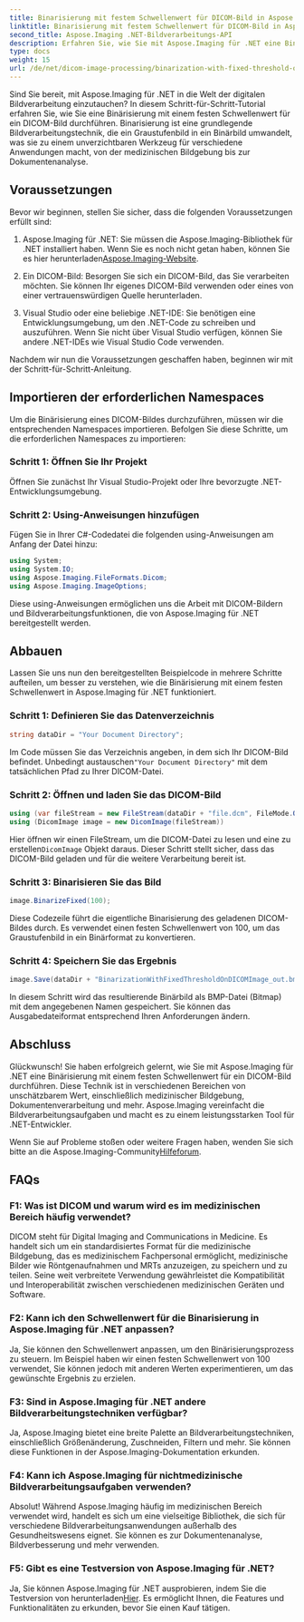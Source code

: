 ```yaml
---
title: Binarisierung mit festem Schwellenwert für DICOM-Bild in Aspose.Imaging für .NET
linktitle: Binarisierung mit festem Schwellenwert für DICOM-Bild in Aspose.Imaging für .NET
second_title: Aspose.Imaging .NET-Bildverarbeitungs-API
description: Erfahren Sie, wie Sie mit Aspose.Imaging für .NET eine Binarisierung für ein DICOM-Bild durchführen. Schritt-für-Schritt-Anleitung mit Codebeispielen.
type: docs
weight: 15
url: /de/net/dicom-image-processing/binarization-with-fixed-threshold-on-dicom-image/
---
```

Sind Sie bereit, mit Aspose.Imaging für .NET in die Welt der digitalen Bildverarbeitung einzutauchen? In diesem Schritt-für-Schritt-Tutorial erfahren Sie, wie Sie eine Binärisierung mit einem festen Schwellenwert für ein DICOM-Bild durchführen. Binarisierung ist eine grundlegende Bildverarbeitungstechnik, die ein Graustufenbild in ein Binärbild umwandelt, was sie zu einem unverzichtbaren Werkzeug für verschiedene Anwendungen macht, von der medizinischen Bildgebung bis zur Dokumentenanalyse.

## Voraussetzungen

Bevor wir beginnen, stellen Sie sicher, dass die folgenden Voraussetzungen erfüllt sind:

1.  Aspose.Imaging für .NET: Sie müssen die Aspose.Imaging-Bibliothek für .NET installiert haben. Wenn Sie es noch nicht getan haben, können Sie es hier herunterladen[Aspose.Imaging-Website](https://releases.aspose.com/imaging/net/).

2. Ein DICOM-Bild: Besorgen Sie sich ein DICOM-Bild, das Sie verarbeiten möchten. Sie können Ihr eigenes DICOM-Bild verwenden oder eines von einer vertrauenswürdigen Quelle herunterladen.

3. Visual Studio oder eine beliebige .NET-IDE: Sie benötigen eine Entwicklungsumgebung, um den .NET-Code zu schreiben und auszuführen. Wenn Sie nicht über Visual Studio verfügen, können Sie andere .NET-IDEs wie Visual Studio Code verwenden.

Nachdem wir nun die Voraussetzungen geschaffen haben, beginnen wir mit der Schritt-für-Schritt-Anleitung.

## Importieren der erforderlichen Namespaces

Um die Binärisierung eines DICOM-Bildes durchzuführen, müssen wir die entsprechenden Namespaces importieren. Befolgen Sie diese Schritte, um die erforderlichen Namespaces zu importieren:

### Schritt 1: Öffnen Sie Ihr Projekt

Öffnen Sie zunächst Ihr Visual Studio-Projekt oder Ihre bevorzugte .NET-Entwicklungsumgebung.

### Schritt 2: Using-Anweisungen hinzufügen

Fügen Sie in Ihrer C#-Codedatei die folgenden using-Anweisungen am Anfang der Datei hinzu:

```csharp
using System;
using System.IO;
using Aspose.Imaging.FileFormats.Dicom;
using Aspose.Imaging.ImageOptions;
```

Diese using-Anweisungen ermöglichen uns die Arbeit mit DICOM-Bildern und Bildverarbeitungsfunktionen, die von Aspose.Imaging für .NET bereitgestellt werden.

## Abbauen

Lassen Sie uns nun den bereitgestellten Beispielcode in mehrere Schritte aufteilen, um besser zu verstehen, wie die Binärisierung mit einem festen Schwellenwert in Aspose.Imaging für .NET funktioniert.

### Schritt 1: Definieren Sie das Datenverzeichnis

```csharp
string dataDir = "Your Document Directory";
```

 Im Code müssen Sie das Verzeichnis angeben, in dem sich Ihr DICOM-Bild befindet. Unbedingt austauschen`"Your Document Directory"` mit dem tatsächlichen Pfad zu Ihrer DICOM-Datei.

### Schritt 2: Öffnen und laden Sie das DICOM-Bild

```csharp
using (var fileStream = new FileStream(dataDir + "file.dcm", FileMode.Open, FileAccess.Read))
using (DicomImage image = new DicomImage(fileStream))
```

 Hier öffnen wir einen FileStream, um die DICOM-Datei zu lesen und eine zu erstellen`DicomImage` Objekt daraus. Dieser Schritt stellt sicher, dass das DICOM-Bild geladen und für die weitere Verarbeitung bereit ist.

### Schritt 3: Binarisieren Sie das Bild

```csharp
image.BinarizeFixed(100);
```

Diese Codezeile führt die eigentliche Binarisierung des geladenen DICOM-Bildes durch. Es verwendet einen festen Schwellenwert von 100, um das Graustufenbild in ein Binärformat zu konvertieren.

### Schritt 4: Speichern Sie das Ergebnis

```csharp
image.Save(dataDir + "BinarizationWithFixedThresholdOnDICOMImage_out.bmp", new BmpOptions());
```

In diesem Schritt wird das resultierende Binärbild als BMP-Datei (Bitmap) mit dem angegebenen Namen gespeichert. Sie können das Ausgabedateiformat entsprechend Ihren Anforderungen ändern.

## Abschluss

Glückwunsch! Sie haben erfolgreich gelernt, wie Sie mit Aspose.Imaging für .NET eine Binärisierung mit einem festen Schwellenwert für ein DICOM-Bild durchführen. Diese Technik ist in verschiedenen Bereichen von unschätzbarem Wert, einschließlich medizinischer Bildgebung, Dokumentenverarbeitung und mehr. Aspose.Imaging vereinfacht die Bildverarbeitungsaufgaben und macht es zu einem leistungsstarken Tool für .NET-Entwickler.

Wenn Sie auf Probleme stoßen oder weitere Fragen haben, wenden Sie sich bitte an die Aspose.Imaging-Community[Hilfeforum](https://forum.aspose.com/).

## FAQs

### F1: Was ist DICOM und warum wird es im medizinischen Bereich häufig verwendet?

DICOM steht für Digital Imaging and Communications in Medicine. Es handelt sich um ein standardisiertes Format für die medizinische Bildgebung, das es medizinischem Fachpersonal ermöglicht, medizinische Bilder wie Röntgenaufnahmen und MRTs anzuzeigen, zu speichern und zu teilen. Seine weit verbreitete Verwendung gewährleistet die Kompatibilität und Interoperabilität zwischen verschiedenen medizinischen Geräten und Software.

### F2: Kann ich den Schwellenwert für die Binarisierung in Aspose.Imaging für .NET anpassen?

Ja, Sie können den Schwellenwert anpassen, um den Binärisierungsprozess zu steuern. Im Beispiel haben wir einen festen Schwellenwert von 100 verwendet, Sie können jedoch mit anderen Werten experimentieren, um das gewünschte Ergebnis zu erzielen.

### F3: Sind in Aspose.Imaging für .NET andere Bildverarbeitungstechniken verfügbar?

Ja, Aspose.Imaging bietet eine breite Palette an Bildverarbeitungstechniken, einschließlich Größenänderung, Zuschneiden, Filtern und mehr. Sie können diese Funktionen in der Aspose.Imaging-Dokumentation erkunden.

### F4: Kann ich Aspose.Imaging für nichtmedizinische Bildverarbeitungsaufgaben verwenden?

Absolut! Während Aspose.Imaging häufig im medizinischen Bereich verwendet wird, handelt es sich um eine vielseitige Bibliothek, die sich für verschiedene Bildverarbeitungsanwendungen außerhalb des Gesundheitswesens eignet. Sie können es zur Dokumentenanalyse, Bildverbesserung und mehr verwenden.

### F5: Gibt es eine Testversion von Aspose.Imaging für .NET?

 Ja, Sie können Aspose.Imaging für .NET ausprobieren, indem Sie die Testversion von herunterladen[Hier](https://releases.aspose.com/). Es ermöglicht Ihnen, die Features und Funktionalitäten zu erkunden, bevor Sie einen Kauf tätigen.
